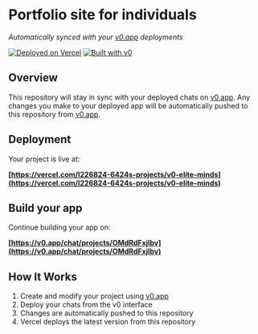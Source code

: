 # Portfolio site for individuals

*Automatically synced with your [v0.app](https://v0.app) deployments*

[![Deployed on Vercel](https://img.shields.io/badge/Deployed%20on-Vercel-black?style=for-the-badge&logo=vercel)](https://vercel.com/l226824-6424s-projects/v0-elite-minds)
[![Built with v0](https://img.shields.io/badge/Built%20with-v0.app-black?style=for-the-badge)](https://v0.app/chat/projects/OMdRdFxjIbv)

## Overview

This repository will stay in sync with your deployed chats on [v0.app](https://v0.app).
Any changes you make to your deployed app will be automatically pushed to this repository from [v0.app](https://v0.app).

## Deployment

Your project is live at:

**[https://vercel.com/l226824-6424s-projects/v0-elite-minds](https://vercel.com/l226824-6424s-projects/v0-elite-minds)**

## Build your app

Continue building your app on:

**[https://v0.app/chat/projects/OMdRdFxjIbv](https://v0.app/chat/projects/OMdRdFxjIbv)**

## How It Works

1. Create and modify your project using [v0.app](https://v0.app)
2. Deploy your chats from the v0 interface
3. Changes are automatically pushed to this repository
4. Vercel deploys the latest version from this repository
